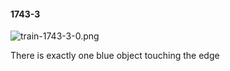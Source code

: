 #### 1743-3
![train-1743-3-0.png](https://github.com/lil-lab/nlvr/raw/master/nlvr/train/images/2/train-1743-3-0.png "train-1743-3-0.png")

There is exactly one blue object touching the edge